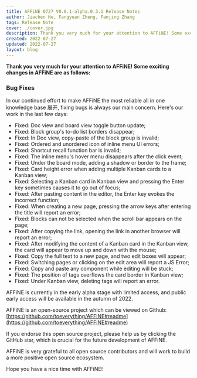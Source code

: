 ```yaml
---
title: AFFiNE 0727 V0.0.1-alpha.0.3.1 Release Notes
author: Jiachen He, Fangyuan Zheng, Fanjing Zhang
tags: Release Note
cover: ./cover.jpg
description: Thank you very much for your attention to AFFiNE! Some exciting changes in AFFiNE are as follows
created: 2022-07-27
updated: 2022-07-27
layout: blog
---
```


**Thank you very much for your attention to AFFiNE! Some exciting changes in AFFiNE are as follows:**

### **Bug Fixes**

In our continued effort to make AFFiNE the most reliable all in one knowledge base 展开, fixing bugs is always our main concern. Here's our work in the last few days:

- Fixed: Doc view and board view toggle button update;
- Fixed: Block group's to-do list borders disappear;
- Fixed: In Doc view, copy-paste of the block group is invalid;
- Fixed: Ordered and unordered icon of inline menu UI errors;
- Fixed: Shortcut recall function bar is invalid;
- Fixed: The inline menu's hover menu disappears after the click event;
- Fixed: Under the board mode, adding a shadow or border to the frame;
- Fixed: Card height error when adding multiple Kanban cards to a Kanban view;
- Fixed: Selecting a Kanban card in Kanban view and pressing the Enter key sometimes causes it to go out of focus;
- Fixed: After pasting content in the editor, the Enter key evokes the incorrect function;
- Fixed: When creating a new page, pressing the arrow keys after entering the title will report an error;
- Fixed: Blocks can not be selected when the scroll bar appears on the page;
- Fixed: After copying the link, opening the link in another browser will report an error;
- Fixed: After modifying the content of a Kanban card in the Kanban view, the card will appear to move up and down with the mouse;
- Fixed: Copy the full text to a new page, and two edit boxes will appear;
- Fixed: Switching pages or clicking on the edit area will report a JS Error;
- Fixed: Copy and paste any component while editing will be stuck;
- Fixed: The position of tags overflows the card border in Kanban view;
- Fixed: Under Kanban view, deleting tags will report an error.

AFFiNE is currently in the early alpha stage with limited access, and public early access will be available in the autumn of 2022.

AFFiNE is an open-source project which can be viewed on Github: [https://github.com/toeverything/AFFiNE#readme](https://github.com/toeverything/AFFiNE#readme)

If you endorse this open source project, please help us by clicking the GitHub star, which is crucial for the future development of AFFiNE.

AFFiNE is very grateful to all open source contributors and will work to build a more positive open source ecosystem.

Hope you have a nice time with AFFiNE!
